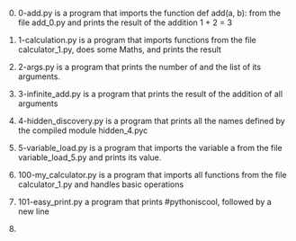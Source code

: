 0. 0-add.py is a program that imports the function def add(a, b): from the file add_0.py
   and prints the result of the addition 1 + 2 = 3

1. 1-calculation.py is a program that imports functions from the file calculator_1.py,
   does some Maths, and prints the result

2. 2-args.py is a program that prints the number of and the list of its arguments.

3. 3-infinite_add.py is a program that prints the result of the addition of all arguments

4. 4-hidden_discovery.py is a program that prints all the names defined by the compiled module hidden_4.pyc

5. 5-variable_load.py is a program that imports the variable a from the file variable_load_5.py
   and prints its value.

6. 100-my_calculator.py is a program that imports all functions from the file 
   calculator_1.py and handles basic operations

7. 101-easy_print.py a program that prints #pythoniscool, followed by a new line

8.
